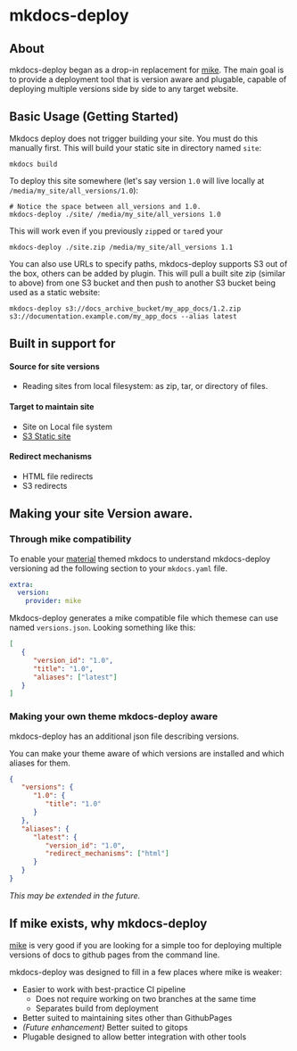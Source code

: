 # mkdocs-deploy

## About

mkdocs-deploy began as a drop-in replacement for [mike][mike].  The main goal is to provide
a deployment tool that is version aware and plugable, capable of deploying multiple versions side by side to any target
website.

## Basic Usage (Getting Started)

Mkdocs deploy does not trigger building your site.  You must do this manually first.  This will build your static site
in directory named `site`:

```shell
mkdocs build
```

To deploy this site somewhere (let's say version `1.0` will live locally at `/media/my_site/all_versions/1.0`):

```shell
# Notice the space between all_versions and 1.0.
mkdocs-deploy ./site/ /media/my_site/all_versions 1.0
```

This will work even if you previously `zip`ped or `tar`ed your

```shell
mkdocs-deploy ./site.zip /media/my_site/all_versions 1.1
```

You can also use URLs to specify paths, mkdocs-deploy supports S3 out of the box, others can be added by plugin.
This will pull a built site zip (similar to above) from one S3 bucket and then push to another S3 bucket being used
as a static website:

```shell
mkdocs-deploy s3://docs_archive_bucket/my_app_docs/1.2.zip s3://documentation.example.com/my_app_docs --alias latest
```


## Built in support for

#### Source for site versions

 - Reading sites from local filesystem: as zip, tar, or directory of files.

#### Target to maintain site

 - Site on Local file system
 - [S3 Static site][aws s3 site]

#### Redirect mechanisms

 - HTML file redirects
 - S3 redirects

## Making your site Version aware.

### Through mike compatibility

To enable your [material][material] themed mkdocs to understand mkdocs-deploy versioning ad the following section to 
your `mkdocs.yaml` file.

```yaml
extra:
  version:
    provider: mike
```

Mkdocs-deploy generates a mike compatible file which themese can use named `versions.json`.  Looking something like this:

```json
[
   {
      "version_id": "1.0", 
      "title": "1.0", 
      "aliases": ["latest"]
   }
]
```

### Making your own theme mkdocs-deploy aware

mkdocs-deploy has an additional json file describing versions.

You can make your theme aware of which versions are installed and which aliases for them.

```json
{
   "versions": {
      "1.0": {
         "title": "1.0"
      }
   }, 
   "aliases": {
      "latest": {
         "version_id": "1.0", 
         "redirect_mechanisms": ["html"]
      }
   }
}
```

_This may be extended in the future._


## If mike exists, why mkdocs-deploy

[mike] is very good if you are looking for a simple too for deploying multiple versions of docs to github pages
from the command line.

mkdocs-deploy was designed to fill in a few places where mike is weaker:
 - Easier to work with best-practice CI pipeline
   - Does not require working on two branches at the same time
   - Separates build from deployment
 - Better suited to maintaining sites other than GithubPages
 - _(Future enhancement)_ Better suited to gitops
 - Plugable designed to allow better integration with other tools

[mike]: https://github.com/jimporter/mike "Manage multiple versions of your MkDocs-powered documentation via Git"
[aws s3 site]: https://docs.aws.amazon.com/AmazonS3/latest/userguide/WebsiteHosting.html "Hosting a static website using Amazon S3"
[material]: https://squidfunk.github.io/mkdocs-material/ "Mkdocs theme named 'material'"

